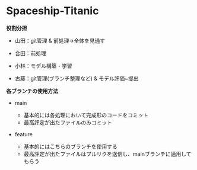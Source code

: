 # Spaceship-Titanic

**役割分担**

- 山田：git管理 & 前処理→全体を見通す

- 合田：前処理

- 小林：モデル構築・学習

- 古藤：git管理(ブランチ整理など) & モデル評価~提出

**各ブランチの使用方法**

- main
  - 基本的には各処理において完成形のコードをコミット
  - 最高評定が出たファイルのみコミット

- feature
  - 基本的にはこちらのブランチを使用する
  - 最高評定が出たファイルはプルリクを送信し、mainブランチに適用してもらう